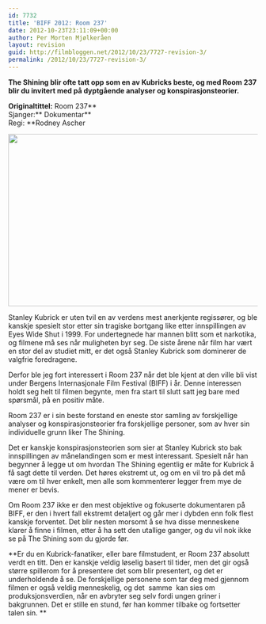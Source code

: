 ```yaml
---
id: 7732
title: 'BIFF 2012: Room 237'
date: 2012-10-23T23:11:09+00:00
author: Per Morten Mjølkeråen
layout: revision
guid: http://filmbloggen.net/2012/10/23/7727-revision-3/
permalink: /2012/10/23/7727-revision-3/
---
```

**The Shining blir ofte tatt opp som en av Kubricks beste, og med Room 237 blir du invitert med på dyptgående analyser og konspirasjonsteorier.** 

**Originaltittel:** Room 237**  
Sjanger:** Dokumentar**  
Regi: **Rodney Ascher

<a href="http://filmbloggen.net/?attachment_id=7729" rel="attachment wp-att-7729"><img class="alignnone size-large wp-image-7729" src="http://filmbloggen.net/wp-content/uploads//2012/10/bild-room-237-620x348.jpg" alt="" width="620" height="348" /></a>

Stanley Kubrick er uten tvil en av verdens mest anerkjente regissører, og ble kanskje spesielt stor etter sin tragiske bortgang like etter innspillingen av Eyes Wide Shut i 1999. For undertegnede har mannen blitt som et narkotika, og filmene må ses når muligheten byr seg. De siste årene når film har vært en stor del av studiet mitt, er det også Stanley Kubrick som dominerer de valgfrie foredragene.

Derfor ble jeg fort interessert i Room 237 når det ble kjent at den ville bli vist under Bergens Internasjonale Film Festival (BIFF) i år. Denne interessen holdt seg helt til filmen begynte, men fra start til slutt satt jeg bare med spørsmål, på en positiv måte.

Room 237 er i sin beste forstand en eneste stor samling av forskjellige analyser og konspirasjonsteorier fra forskjellige personer, som av hver sin individuelle grunn liker The Shining.

Det er kanskje konspirasjonsteorien som sier at Stanley Kubrick sto bak innspillingen av månelandingen som er mest interessant. Spesielt når han begynner å legge ut om hvordan The Shining egentlig er måte for Kubrick å få sagt dette til verden. Det høres ekstremt ut, og om en vil tro på det må være om til hver enkelt, men alle som kommenterer legger frem mye de mener er bevis.

Om Room 237 ikke er den mest objektive og fokuserte dokumentaren på BIFF, er den i hvert fall ekstremt detaljert og går mer i dybden enn folk flest kanskje forventet. Det blir nesten morsomt å se hva disse menneskene klarer å finne i filmen, etter å ha sett den utallige ganger, og du vil nok ikke se på The Shining som du gjorde før.

**Er du en Kubrick-fanatiker, eller bare filmstudent, er Room 237 absolutt verdt en titt. Den er kanskje veldig løselig basert til tider, men det gir også større spillerom for å presentere det som blir presentert, og det er underholdende å se. De forskjellige personene som tar deg med gjennom filmen er også veldig menneskelig, og det  samme  kan sies om produksjonsverdien, når en avbryter seg selv fordi ungen griner i bakgrunnen. Det er stille en stund, før han kommer tilbake og fortsetter talen sin. **